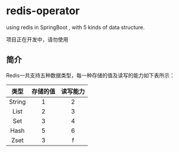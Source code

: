 # redis-operator
using redis in SpringBoot , with 5 kinds of data structure.

项目正在开发中，请勿使用

## 简介

Redis一共支持五种数据类型，每一种存储的值及读写的能力如下表所示：

类型     | 存储的值 | 读写能力
:--------:|:---:|:---:
String    | 1   | 2
List      | 2   | 3
Set       | 3 | 4
Hash      | 5 | 6
Zset      | 3 | f